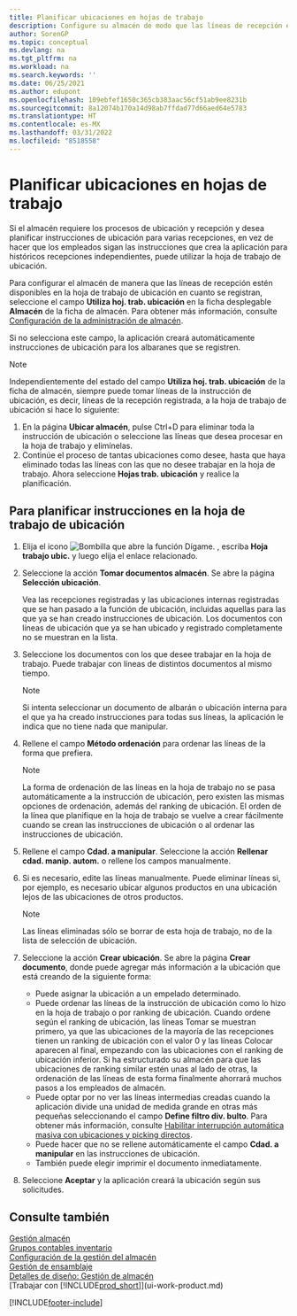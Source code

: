 ```yaml
---
title: Planificar ubicaciones en hojas de trabajo
description: Configure su almacén de modo que las líneas de recepción estén disponibles para usted en la hoja de trabajo de ubicación cuando desee planificar las instrucciones de ubicación de las recepciones.
author: SorenGP
ms.topic: conceptual
ms.devlang: na
ms.tgt_pltfrm: na
ms.workload: na
ms.search.keywords: ''
ms.date: 06/25/2021
ms.author: edupont
ms.openlocfilehash: 109ebfef1650c365cb383aac56cf51ab9ee8231b
ms.sourcegitcommit: 8a12074b170a14d98ab7ffdad77d66aed64e5783
ms.translationtype: HT
ms.contentlocale: es-MX
ms.lasthandoff: 03/31/2022
ms.locfileid: "8518558"
---
```

# <a name="plan-put-aways-in-worksheets"></a>Planificar ubicaciones en hojas de trabajo
Si el almacén requiere los procesos de ubicación y recepción y desea planificar instrucciones de ubicación para varias recepciones, en vez de hacer que los empleados sigan las instrucciones que crea la aplicación para históricos recepciones independientes, puede utilizar la hoja de trabajo de ubicación.  

Para configurar el almacén de manera que las líneas de recepción estén disponibles en la hoja de trabajo de ubicación en cuanto se registran, seleccione el campo **Utiliza hoj. trab. ubicación** en la ficha desplegable **Almacén** de la ficha de almacén. Para obtener más información, consulte [Configuración de la administración de almacén](warehouse-setup-warehouse.md).  

Si no selecciona este campo, la aplicación creará automáticamente instrucciones de ubicación para los albaranes que se registren.  

> [!NOTE]  
>  Independientemente del estado del campo **Utiliza hoj. trab. ubicación** de la ficha de almacén, siempre puede tomar líneas de la instrucción de ubicación, es decir, líneas de la recepción registrada, a la hoja de trabajo de ubicación si hace lo siguiente:  
>   
>  1.  En la página **Ubicar almacén**, pulse Ctrl+D para eliminar toda la instrucción de ubicación o seleccione las líneas que desea procesar en la hoja de trabajo y elimínelas.  
> 2.  Continúe el proceso de tantas ubicaciones como desee, hasta que haya eliminado todas las líneas con las que no desee trabajar en la hoja de trabajo. Ahora seleccione **Hojas trab. ubicación** y realice la planificación.  

## <a name="to-plan-instructions-in-the-put-away-worksheet"></a>Para planificar instrucciones en la hoja de trabajo de ubicación  
1.  Elija el icono ![Bombilla que abre la función Dígame.](media/ui-search/search_small.png "Dígame qué desea hacer") , escriba **Hoja trabajo ubic.** y luego elija el enlace relacionado.  
2.  Seleccione la acción **Tomar documentos almacén**. Se abre la página **Selección ubicación**.  

    Vea las recepciones registradas y las ubicaciones internas registradas que se han pasado a la función de ubicación, incluidas aquellas para las que ya se han creado instrucciones de ubicación. Los documentos con líneas de ubicación que ya se han ubicado y registrado completamente no se muestran en la lista.  

3. Seleccione los documentos con los que desee trabajar en la hoja de trabajo. Puede trabajar con líneas de distintos documentos al mismo tiempo.  

    > [!NOTE]  
    >  Si intenta seleccionar un documento de albarán o ubicación interna para el que ya ha creado instrucciones para todas sus líneas, la aplicación le indica que no tiene nada que manipular.  

4. Rellene el campo **Método ordenación** para ordenar las líneas de la forma que prefiera.  

    > [!NOTE]  
    >  La forma de ordenación de las líneas en la hoja de trabajo no se pasa automáticamente a la instrucción de ubicación, pero existen las mismas opciones de ordenación, además del ranking de ubicación. El orden de la línea que planifique en la hoja de trabajo se vuelve a crear fácilmente cuando se crean las instrucciones de ubicación o al ordenar las instrucciones de ubicación.  

5.  Rellene el campo **Cdad. a manipular**. Seleccione la acción **Rellenar cdad. manip. autom.** o rellene los campos manualmente.  
6.  Si es necesario, edite las líneas manualmente. Puede eliminar líneas si, por ejemplo, es necesario ubicar algunos productos en una ubicación lejos de las ubicaciones de otros productos.  

    > [!NOTE]  
    >  Las líneas eliminadas sólo se borrar de esta hoja de trabajo, no de la lista de selección de ubicación.  

7.  Seleccione la acción **Crear ubicación**. Se abre la página **Crear documento**, donde puede agregar más información a la ubicación que está creando de la siguiente forma:  

    -   Puede asignar la ubicación a un empelado determinado.  
    -   Puede ordenar las líneas de la instrucción de ubicación como lo hizo en la hoja de trabajo o por ranking de ubicación. Cuando ordene según el ranking de ubicación, las líneas Tomar se muestran primero, ya que las ubicaciones de la mayoría de las recepciones tienen un ranking de ubicación con el valor 0 y las líneas Colocar aparecen al final, empezando con las ubicaciones con el ranking de ubicación inferior. Si ha estructurado su almacén para que las ubicaciones de ranking similar estén unas al lado de otras, la ordenación de las líneas de esta forma finalmente ahorrará muchos pasos a los empleados de almacén.  
    -   Puede optar por no ver las líneas intermedias creadas cuando la aplicación divide una unidad de medida grande en otras más pequeñas seleccionando el campo **Define filtro div. bulto**. Para obtener más información, consulte [Habilitar interrupción automática masiva con ubicaciones y picking directos](warehouse-enable-automatic-breaking-bulk-with-directed-put-away-and-pick.md).  
    -   Puede hacer que no se rellene automáticamente el campo **Cdad. a manipular** en las instrucciones de ubicación.  
    -   También puede elegir imprimir el documento inmediatamente.  

8.  Seleccione **Aceptar** y la aplicación creará la ubicación según sus solicitudes.  

## <a name="see-also"></a>Consulte también  
[Gestión almacén](warehouse-manage-warehouse.md)  
[Grupos contables inventario](inventory-manage-inventory.md)  
[Configuración de la gestión del almacén](warehouse-setup-warehouse.md)     
[Gestión de ensamblaje](assembly-assemble-items.md)    
[Detalles de diseño: Gestión de almacén](design-details-warehouse-management.md)  
[Trabajar con [!INCLUDE[prod_short](includes/prod_short.md)]](ui-work-product.md)


[!INCLUDE[footer-include](includes/footer-banner.md)]